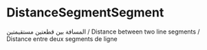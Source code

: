 # DistanceSegmentSegment
المسافة بين قطعتين مستقيمتين / Distance between two line segments / Distance entre deux segments de ligne
